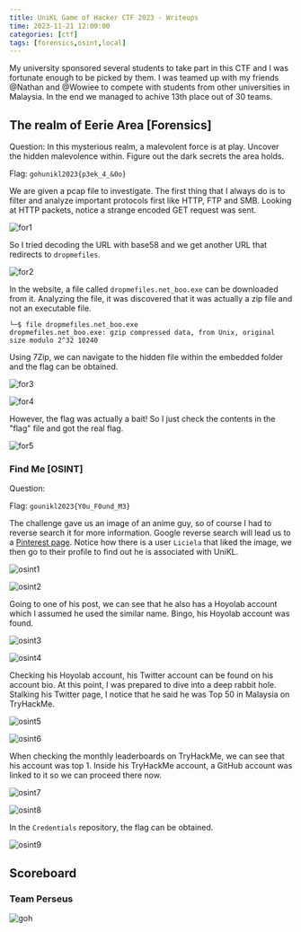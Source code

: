 ```yaml
---
title: UniKL Game of Hacker CTF 2023 - Writeups
time: 2023-11-21 12:00:00
categories: [ctf]
tags: [forensics,osint,local]
---
```


My university sponsored several students to take part in this CTF and I was fortunate enough to be picked by them. I was teamed up with my friends @Nathan and @Wowiee to compete with students from other universities in Malaysia. In the end we managed to achive 13th place out of 30 teams.

## The realm of Eerie Area [Forensics]
Question: In this mysterious realm, a malevolent force is at play. Uncover the hidden malevolence within. Figure out the dark secrets the area holds.

Flag: `gohunikl2023{p3ek_4_&0o}`

We are given a pcap file to investigate. The first thing that I always do is to filter and analyze important protocols first like HTTP, FTP and SMB. Looking at HTTP packets, notice a strange encoded GET request was sent.

![for1](/assets/posts/hackadayctf2023/for1.png)

So I tried decoding the URL with base58 and we get another URL that redirects to `dropmefiles`.

![for2](/assets/posts/hackadayctf2023/for2.png)

In the website, a file called `dropmefiles.net_boo.exe` can be downloaded from it. Analyzing the file, it was discovered that it was actually a zip file and not an executable file.

```
└─$ file dropmefiles.net_boo.exe 
dropmefiles.net_boo.exe: gzip compressed data, from Unix, original size modulo 2^32 10240
```

Using 7Zip, we can navigate to the hidden file within the embedded folder and the flag can be obtained.

![for3](/assets/posts/hackadayctf2023/for3.png)

![for4](/assets/posts/hackadayctf2023/for4.png)

However, the flag was actually a bait! So I just check the contents in the "flag" file and got the real flag.

![for5](/assets/posts/hackadayctf2023/for5.png)

### Find Me [OSINT]
Question:

Flag: `gounikl2023{Y0u_F0und_M3}`

The challenge gave us an image of an anime guy, so of course I had to reverse search it for more information. Google reverse search will lead us to a [Pinterest page](https://www.pinterest.com/pin/402016704213891878/). Notice how there is a user `Liciela` that liked the image, we then go to their profile to find out he is associated with UniKL.

![osint1](/assets/posts/hackadayctf2023/osint1.png)

![osint2](/assets/posts/hackadayctf2023/osint2.png)

Going to one of his post, we can see that he also has a Hoyolab account which I assumed he used the similar name. Bingo, his Hoyolab account was found.

![osint3](/assets/posts/hackadayctf2023/osint3.png)

![osint4](/assets/posts/hackadayctf2023/osint4.png)

Checking his Hoyolab account, his Twitter account can be found on his account bio. At this point, I was prepared to dive into a deep rabbit hole. Stalking his Twitter page, I notice that he said he was Top 50 in Malaysia on TryHackMe.

![osint5](/assets/posts/hackadayctf2023/osint5.png)

![osint6](/assets/posts/hackadayctf2023/osint6.png)

When checking the monthly leaderboards on TryHackMe, we can see that his account was top 1. Inside his TryHackMe account, a GitHub account was linked to it so we can proceed there now.

![osint7](/assets/posts/hackadayctf2023/osint7.png)

![osint8](/assets/posts/hackadayctf2023/osint8.png)

In the `Credentials` repository, the flag can be obtained.

![osint9](/assets/posts/hackadayctf2023/osint9.png)

## Scoreboard
### Team Perseus

![goh](/assets/posts/hackadayctf2023/goh.png)
